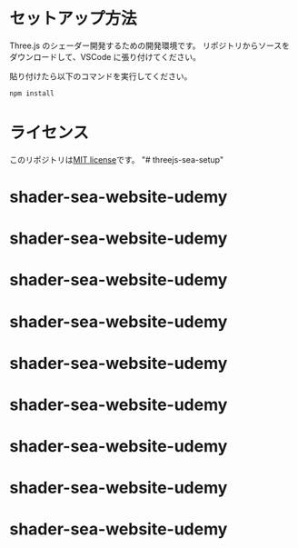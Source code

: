 # セットアップ方法

Three.js のシェーダー開発するための開発環境です。
リポジトリからソースをダウンロードして、VSCode に張り付けてください。

貼り付けたら以下のコマンドを実行してください。

```bash
npm install
```

# ライセンス

このリポジトリは[MIT license](https://en.wikipedia.org/wiki/MIT_License)です。
"# threejs-sea-setup" 
# shader-sea-website-udemy
# shader-sea-website-udemy
# shader-sea-website-udemy
# shader-sea-website-udemy
# shader-sea-website-udemy
# shader-sea-website-udemy
# shader-sea-website-udemy
# shader-sea-website-udemy
# shader-sea-website-udemy
